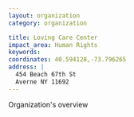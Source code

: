 ```yaml
---
layout: organization
category: organization

title: Loving Care Center
impact_area: Human Rights
keywords: 
coordinates: 40.594128,-73.796265
address: |
  454 Beach 67th St
  Averne NY 11692
---
```

Organization's overview
